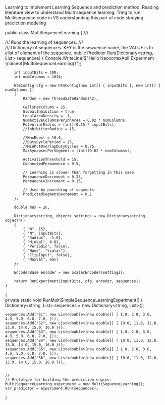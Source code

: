 Learning to implement Learning Sequence and prediction method.
Reading literature view to understand Multi sequence learning.
Tring to run Multisequence code in VS
understanding this part of code
studying prediction modeling

public class MultiSequenceLearning
{
    /// <summary>
    /// Runs the learning of sequences.
    /// </summary>
    /// <param name="sequences">Dictionary of sequences. KEY is the sewuence name, the VALUE is th elist of element of the sequence.</param>
    public Predictor Run(Dictionary<string, List<double>> sequences)
    {
        Console.WriteLine($"Hello NeocortexApi! Experiment {nameof(MultiSequenceLearning)}");

        int inputBits = 100;
        int numColumns = 1024;

        HtmConfig cfg = new HtmConfig(new int[] { inputBits }, new int[] { numColumns })
        {
            Random = new ThreadSafeRandom(42),

            CellsPerColumn = 25,
            GlobalInhibition = true,
            LocalAreaDensity = -1,
            NumActiveColumnsPerInhArea = 0.02 * numColumns,
            PotentialRadius = (int)(0.15 * inputBits),
            //InhibitionRadius = 15,

            //MaxBoost = 10.0,
            //DutyCyclePeriod = 25,
            //MinPctOverlapDutyCycles = 0.75,
            MaxSynapsesPerSegment = (int)(0.02 * numColumns),

            ActivationThreshold = 15,
            ConnectedPermanence = 0.5,

            // Learning is slower than forgetting in this case.
            PermanenceDecrement = 0.25,
            PermanenceIncrement = 0.15,

            // Used by punishing of segments.
            PredictedSegmentDecrement = 0.1
        };

        double max = 20;

        Dictionary<string, object> settings = new Dictionary<string, object>()
        {
            { "W", 15},
            { "N", inputBits},
            { "Radius", -1.0},
            { "MinVal", 0.0},
            { "Periodic", false},
            { "Name", "scalar"},
            { "ClipInput", false},
            { "MaxVal", max}
        };

        EncoderBase encoder = new ScalarEncoder(settings);

        return RunExperiment(inputBits, cfg, encoder, sequences);
    }
  {  
    private static void RunMultiSimpleSequenceLearningExperiment()
{
    Dictionary<string, List<double>> sequences = new Dictionary<string, List<double>>();

    sequences.Add("S1", new List<double>(new double[] { 1.0, 2.0, 3.0, 4.0, 5.0, 6.0, 7.0, }));
    sequences.Add("S2", new List<double>(new double[] { 10.0, 11.0, 12.0, 13.0, 14.0, 15.0, 16.0 }));
    sequences.Add("S3", new List<double>(new double[] { 1.0, 2.0, 3.0, 4.0, 5.0, 6.0, 7.0, }));
    sequences.Add("S4", new List<double>(new double[] { 10.0, 11.0, 12.0, 13.0, 14.0, 15.0, 16.0 }));
    sequences.Add("S5", new List<double>(new double[] { 1.0, 2.0, 3.0, 4.0, 5.0, 6.0, 7.0, }));
    sequences.Add("S6", new List<double>(new double[] { 10.0, 11.0, 12.0, 13.0, 14.0, 15.0, 16.0 }));


    //
    // Prototype for building the prediction engine.
    MultiSequenceLearning experiment = new MultiSequenceLearning();
    var predictor = experiment.Run(sequences);
}

